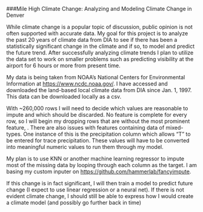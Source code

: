 ###Mile High Climate Change: Analyzing and Modeling Climate Change in Denver

While climate change is a popular topic of discussion, public opinion is not often supported with accurate data. My goal for this project is to analyze the past 20 years of climate data from DIA to see if there has been a statistically significant change in the climate and if so, to model and predict the future trend. After successfully analyzing climate trends I plan to utilize the data set to work on smaller problems such as predicting visibility at the airport for 6 hours or more from present time.

My data is being taken from NOAA’s National Centers for Environmental Information at https://www.ncdc.noaa.gov/. I have accessed and downloaded the land-based local climate data from DIA since Jan. 1, 1997. This data can be downloaded locally as a csv.

With ~260,000 rows I will need to decide which values are reasonable to impute and which should be discarded. No feature is complete for every row, so I will begin my dropping rows that are without the most prominent feature,    . There are also issues with features containing data of mixed-types. One instance of this is the precipitation column which allows “T” to be entered for trace precipitation. These values will have to be converted into meaningful numeric values to run them through my model. 

My plan is to use KNN or another machine learning regressor to impute most of the missing data by looping through each column as the target. I am basing my custom inputer on https://github.com/hammerlab/fancyimpute.

If this change is in fact significant, I will then train a model to predict future change (I expect to use linear regression or a neural net).
If there is not evident climate change, I should still be able to express how I would create a climate model (and possibly go further back in time)
